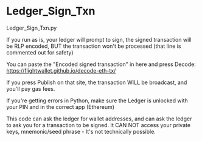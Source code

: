 # Ledger_Sign_Txn
Ledger_Sign_Txn.py

If you run as is, your ledger will prompt to sign, the signed transaction will be RLP encoded, BUT the transaction won't be processed (that line is commented out for safety)

You can paste the "Encoded signed transaction" in here and press Decode:
https://flightwallet.github.io/decode-eth-tx/

If you press Publish on that site, the transaction WILL be broadcast, and you'll pay gas fees.


If you're getting errors in Python, make sure the Ledger is unlocked with your PIN and in the correct app (Ethereum)


This code can ask the ledger for wallet addresses, and can ask the ledger to ask you for a transaction to be signed.
It CAN NOT access your private keys, mnemonic/seed phrase - It's not technically possible.
